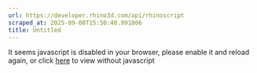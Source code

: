 ```yaml
---
url: https://developer.rhino3d.com/api/rhinoscript
scraped_at: 2025-09-08T15:50:40.991806
title: Untitled
---
```


It seems javascript is disabled in your browser, please enable it and reload
again, or click [here](whnjs.htm) to view without javascript

